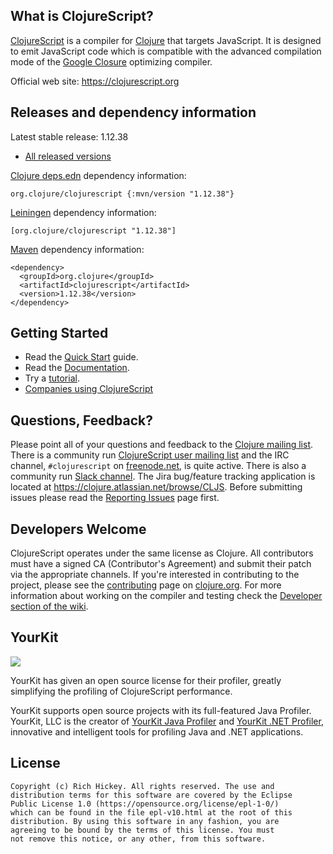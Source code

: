 ## What is ClojureScript? ##

[ClojureScript](https://clojurescript.org) is a compiler for [Clojure](https://clojure.org) that targets JavaScript. It is designed to emit JavaScript code which is compatible with the advanced compilation mode of the [Google Closure](https://developers.google.com/closure/compiler/) optimizing compiler.

Official web site: https://clojurescript.org

## Releases and dependency information ##

Latest stable release: 1.12.38

* [All released versions](https://search.maven.org/#search%7Cgav%7C1%7Cg%3A%22org.clojure%22%20AND%20a%3A%22clojurescript%22)

[Clojure deps.edn](http://clojure.org/guides/deps_and_cli) dependency information:

 ```
 org.clojure/clojurescript {:mvn/version "1.12.38"}
 ```

[Leiningen](https://github.com/technomancy/leiningen/) dependency information:

```
[org.clojure/clojurescript "1.12.38"]
```

[Maven](https://maven.apache.org) dependency information:

```
<dependency>
  <groupId>org.clojure</groupId>
  <artifactId>clojurescript</artifactId>
  <version>1.12.38</version>
</dependency>
```

## Getting Started ##

* Read the [Quick Start](https://clojurescript.org/guides/quick-start) guide.
* Read the [Documentation](https://clojurescript.org).
* Try a [tutorial](https://clojurescript.org/guides).
* [Companies using ClojureScript](https://clojurescript.org/community/companies)

## Questions, Feedback? ##

Please point all of your questions and feedback to the
[Clojure mailing list](https://groups.google.com/group/clojure). There
is a community run
[ClojureScript user mailing list](https://groups.google.com/group/clojurescript) and
the IRC channel, `#clojurescript` on [freenode.net](https://freenode.net/), is quite active. 
There is also a community run [Slack channel](https://clojurians.slack.com). The
Jira bug/feature tracking application is located at
<https://clojure.atlassian.net/browse/CLJS>. Before submitting issues
please read the
[Reporting Issues](https://github.com/clojure/clojurescript/wiki/Reporting-Issues)
page first.

## Developers Welcome ##

ClojureScript operates under the same license as Clojure. All
contributors must have a signed CA (Contributor's Agreement) and
submit their patch via the appropriate channels. If you're interested
in contributing to the project, please see the
[contributing](https://clojure.org/dev/contributing) page on
[clojure.org](https://clojure.org). For more information about working
on the compiler and testing check the
[Developer section of the wiki](https://github.com/clojure/clojurescript/wiki/Developers).

YourKit
----

<img src="https://www.yourkit.com/images/yklogo.png"></img>

YourKit has given an open source license for their profiler, greatly simplifying the profiling of ClojureScript performance.

YourKit supports open source projects with its full-featured Java Profiler.
YourKit, LLC is the creator of <a href="https://www.yourkit.com/java/profiler/index.jsp">YourKit Java Profiler</a>
and <a href="https://www.yourkit.com/.net/profiler/index.jsp">YourKit .NET Profiler</a>,
innovative and intelligent tools for profiling Java and .NET applications.

## License ##

    Copyright (c) Rich Hickey. All rights reserved. The use and
    distribution terms for this software are covered by the Eclipse
    Public License 1.0 (https://opensource.org/license/epl-1-0/)
    which can be found in the file epl-v10.html at the root of this
    distribution. By using this software in any fashion, you are
    agreeing to be bound by the terms of this license. You must
    not remove this notice, or any other, from this software.
